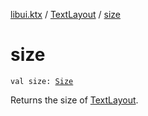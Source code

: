 [libui.ktx](../index.md) / [TextLayout](index.md) / [size](./size.md)

# size

`val size: `[`Size`](../-size/index.md)

Returns the size of [TextLayout](index.md).

